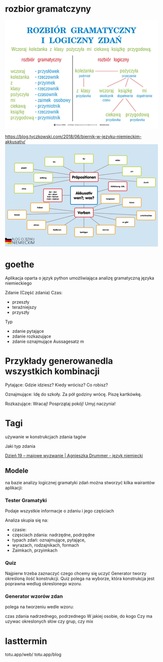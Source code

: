 # rozbior gramatczyny 


![rozbior gramatczyny i logiczny](docs/12-010-26_2.jpg)

https://blog.tyczkowski.com/2018/06/biernik-w-jezyku-niemieckim-akkusativ/
![akkusativ-niemiecki.png](docs/akkusativ-niemiecki.png)

# goethe
Aplikacja oparta o język python umożliwiająca analizę gramatyczną języka niemieckiego

Zdanie (Część zdania)
Czas:
  + przeszły
  + teraźniejszy  
  + przyszły
  

Typ
 + zdanie pytające
 + zdanie rozkazujące
 + zdanie oznajmujące Aussagesatz m 
  
  
# Przykłady generowanedla wszystkich kombinacji

Pytające:
Gdzie idziesz?
Kiedy wrócisz?
Co robisz?

Oznajmujące:
Idę do szkoły.
Za pół godziny wrócę.
Piszę kartkówkę.

Rozkazujące:
Wracaj!
Posprzątaj pokój!
Umyj naczynia! 


# Tagi 
używanie w konstrukcjach zdania tagów

Jaki typ zdania 


[Dzień 19 – majowe wyzwanie | Agnieszka Drummer - język niemiecki](https://agnieszkadrummer.wordpress.com/2012/05/19/dzien-19-majowe-wyzwanie/)


## Modele

na bazie analizy logicznej gramatyki zdań można stworzyć kilka wairantów aplikacji:

### Tester Gramatyki
Podaje wszystkie informacje o zdaniu i jego częściach

Analiza skupia się na:
+ czasie:
+ częsciach zdania: nadrzędne, podrzędne
+ typach zdań: oznajmujące, pytające, 
+ wyrazach, rodzajnikach, formach
+ Zaimkach, przyimkach

###  Quiz

Najpierw trzeba zaznaczyć czego chcemy się uczyć
Generator tworzy określoną ilość konstrukcji.
Quiz polega na wyborze, która konstrukcja jest poprawna wedlug okreslonego wzoru.

### Generator wzorów zdan

polega na tworzeniu wedle wzoru:

czas zdania nadrzednego, podrzednego
W jakiej osobie, do kogo
Czy ma uzywac okreslonych słów czy grup, czy  mix

# lasttermin
totu.app/web/
totu.app/blog
